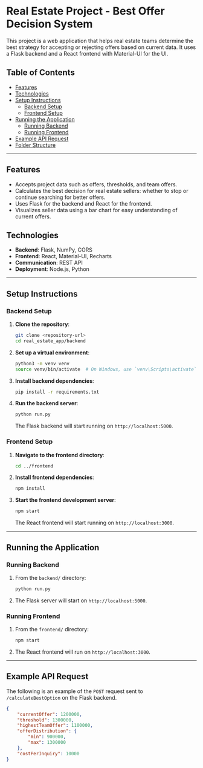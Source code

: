 # Real Estate Project - Best Offer Decision System

This project is a web application that helps real estate teams determine the best strategy for accepting or rejecting offers based on current data. It uses a Flask backend and a React frontend with Material-UI for the UI.

## Table of Contents
- [Features](#features)
- [Technologies](#technologies)
- [Setup Instructions](#setup-instructions)
  - [Backend Setup](#backend-setup)
  - [Frontend Setup](#frontend-setup)
- [Running the Application](#running-the-application)
  - [Running Backend](#running-backend)
  - [Running Frontend](#running-frontend)
- [Example API Request](#example-api-request)
- [Folder Structure](#folder-structure)

---

## Features

- Accepts project data such as offers, thresholds, and team offers.
- Calculates the best decision for real estate sellers: whether to stop or continue searching for better offers.
- Uses Flask for the backend and React for the frontend.
- Visualizes seller data using a bar chart for easy understanding of current offers.

## Technologies

- **Backend**: Flask, NumPy, CORS
- **Frontend**: React, Material-UI, Recharts
- **Communication**: REST API
- **Deployment**: Node.js, Python

---

## Setup Instructions

### Backend Setup

1. **Clone the repository**:
    ```bash
    git clone <repository-url>
    cd real_estate_app/backend
    ```

2. **Set up a virtual environment**:
    ```bash
    python3 -m venv venv
    source venv/bin/activate  # On Windows, use `venv\Scripts\activate`
    ```

3. **Install backend dependencies**:
    ```bash
    pip install -r requirements.txt
    ```

4. **Run the backend server**:
    ```bash
    python run.py
    ```

    The Flask backend will start running on `http://localhost:5000`.

### Frontend Setup

1. **Navigate to the frontend directory**:
    ```bash
    cd ../frontend
    ```

2. **Install frontend dependencies**:
    ```bash
    npm install
    ```

3. **Start the frontend development server**:
    ```bash
    npm start
    ```

    The React frontend will start running on `http://localhost:3000`.

---

## Running the Application

### Running Backend
1. From the `backend/` directory:
    ```bash
    python run.py
    ```
2. The Flask server will start on `http://localhost:5000`.

### Running Frontend
1. From the `frontend/` directory:
    ```bash
    npm start
    ```
2. The React frontend will run on `http://localhost:3000`.

---

## Example API Request

The following is an example of the `POST` request sent to `/calculateBestOption` on the Flask backend.

```json
{
    "currentOffer": 1200000,
    "threshold": 1300000,
    "highestTeamOffer": 1100000,
    "offerDistribution": {
        "min": 900000,
        "max": 1300000
    },
    "costPerInquiry": 10000
}
